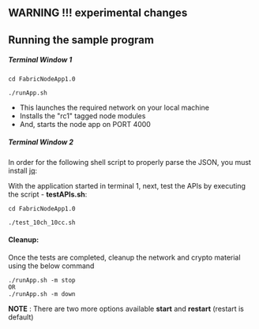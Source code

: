 ## WARNING !!! experimental changes

## Running the sample program
##### Terminal Window 1
```
cd FabricNodeApp1.0

./runApp.sh

```
 
* This launches the required network on your local machine
* Installs the "rc1" tagged node modules
* And, starts the node app on PORT 4000

##### Terminal Window 2


In order for the following shell script to properly parse the JSON, you must install [jq](https://stedolan.github.io/jq/):

With the application started in terminal 1, next, test the APIs by executing the script - **testAPIs.sh**:
```
cd FabricNodeApp1.0

./test_10ch_10cc.sh

```

#### Cleanup:

Once the tests are completed, cleanup the network and crypto material using the below command

```
./runApp.sh -m stop
OR
./runApp.sh -m down
```

**NOTE** : There are two more options available **start** and **restart** (restart is default)
